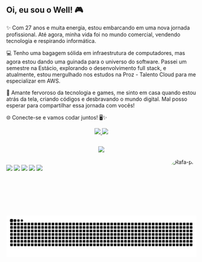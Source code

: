 ## Oi, eu sou o Well! 🎮

✨ Com 27 anos e muita energia, estou embarcando em uma nova jornada profissional. Até agora, minha vida foi no mundo comercial, vendendo tecnologia e respirando informática.

💻 Tenho uma bagagem sólida em infraestrutura de computadores, mas agora estou dando uma guinada para o universo do software. Passei um semestre na Estácio, explorando o desenvolvimento full stack, e atualmente, estou mergulhado nos estudos na Proz - Talento Cloud para me especializar em AWS.

🚀 Amante fervoroso da tecnologia e games, me sinto em casa quando estou atrás da tela, criando códigos e desbravando o mundo digital. Mal posso esperar para compartilhar essa jornada com vocês!

🌐 Conecte-se e vamos codar juntos! 🖥️✨


<div align="center">
  <a href="https://github.com/welsete">
  <img height="250em" src="https://github-readme-stats.vercel.app/api?username=welsete&show_icons=true&theme=radical"/>
  <img height="250em" src="https://github-readme-stats.vercel.app/api/top-langs/?username=welsete&langs_count=7&theme=aura"/>
</div>
  
  ##
  
<p align="center">
  <a href="https://skillicons.dev">
    <img src="https://skillicons.dev/icons?i=git,emacs,github,linux,docker,c,vim" />
  </a>
</p>
   <img align="right" alt="Rafa-pic" height="150" style="border-radius:50px;" src="https://images-ext-1.discordapp.net/external/VNWj1ACW7XpCSQTcymgDKiLjCm9hi1dRGpx1GexFNBc/https/i.postimg.cc/Hkv9jDtt/b59a14ce-d2f5-4426-b551-845bc37100e3.jpg?format=webp&width=632&height=632">
</div>

<div> 

##

  <a href="https://instagram.com/welsete" target="_blank"><img src="https://img.shields.io/badge/-Instagram-%23E4405F?style=for-the-badge&logo=instagram&logoColor=white" target="_blank"></a>
 	<a href="https://www.twitch.tv/welsete" target="_blank"><img src="https://img.shields.io/badge/Twitch-9146FF?style=for-the-badge&logo=twitch&logoColor=white" target="_blank"></a>
 <a href="https://discord.gg/b3Br3VB" target="_blank"><img src="https://img.shields.io/badge/Discord-7289DA?style=for-the-badge&logo=discord&logoColor=white" target="_blank"></a> 
  <a href = "mailto:welsete@hotmail.com"><img src="https://img.shields.io/badge/Microsoft_Outlook-0078D4?style=for-the-badge&logo=microsoft-outlook&logoColor=white" target="_blank"></a>
  <a href="https://www.linkedin.com/in/welsete" target="_blank"><img src="https://img.shields.io/badge/-LinkedIn-%230077B5?style=for-the-badge&logo=linkedin&logoColor=white" target="_blank"></a> 
 
   <picture>
  <source media="(prefers-color-scheme: dark)" srcset="https://raw.githubusercontent.com/welsete/welsete/output/github-contribution-grid-snake-dark.svg">
  <source media="(prefers-color-scheme: light)" srcset="https://raw.githubusercontent.com/welsete/welsete/output/github-contribution-grid-snake.svg">
  <img alt="github contribution grid snake animation" src="https://raw.githubusercontent.com/welsete/welsete/output/github-contribution-grid-snake.svg">
</picture>
 
</div>
